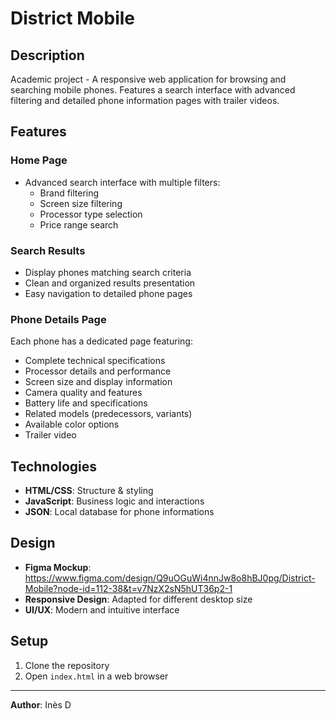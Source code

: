 # District Mobile

## Description

Academic project - A responsive web application for browsing and searching mobile phones. Features a search interface with advanced filtering and detailed phone information pages with trailer videos.

## Features

### Home Page
- Advanced search interface with multiple filters:
  - Brand filtering
  - Screen size filtering
  - Processor type selection
  - Price range search

### Search Results
- Display phones matching search criteria
- Clean and organized results presentation
- Easy navigation to detailed phone pages

### Phone Details Page
Each phone has a dedicated page featuring:
- Complete technical specifications
- Processor details and performance
- Screen size and display information
- Camera quality and features
- Battery life and specifications
- Related models (predecessors, variants)
- Available color options
- Trailer video

## Technologies

- **HTML/CSS**: Structure & styling
- **JavaScript**: Business logic and interactions
- **JSON**: Local database for phone informations

## Design

- **Figma Mockup**: https://www.figma.com/design/Q9uOGuWi4nnJw8o8hBJ0pg/District-Mobile?node-id=112-38&t=v7NzX2sN5hUT36p2-1
- **Responsive Design**: Adapted for different desktop size
- **UI/UX**: Modern and intuitive interface 

## Setup

1. Clone the repository
2. Open `index.html` in a web browser

---

**Author**: Inès D
